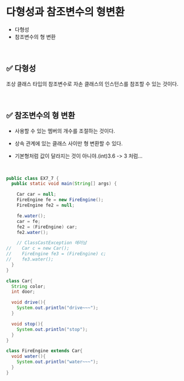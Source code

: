# 다형성과 참조변수의 형변환

- 다형성
- 참조변수의 형 변환

<br>

## ✅ 다형성

조상 클래스 타입의 참조변수로 자손 클래스의 인스턴스를 참조할 수 있는 것이다.

<br>

## ✅ 참조변수의 형 변환

- 사용할 수 있는 멤버의 개수를 조절하는 것이다.

- 상속 관계에 있는 클래스 사이만 형 변환할 수 있다.

- 기본형처럼 값이 달라지는 것이 아니야.(int)3.6 -> 3 처럼...

<br>

```java
public class EX7_7 {
  public static void main(String[] args) {

    Car car = null;
    FireEngine fe = new FireEngine();
    FireEngine fe2 = null;

    fe.water();
    car = fe;
    fe2 = (FireEngine) car;
    fe2.water();

    // ClassCastException 에러남
//    Car c = new Car();
//    FireEngine fe3 = (FireEngine) c;
//    fe3.water();
  }
}

class Car{
  String color;
  int door;

  void drive(){
    System.out.println("drive~~~");
  }

  void stop(){
    System.out.println("stop");
  }
}

class FireEngine extends Car{
  void water(){
    System.out.println("water~~~");
  }
}
```





